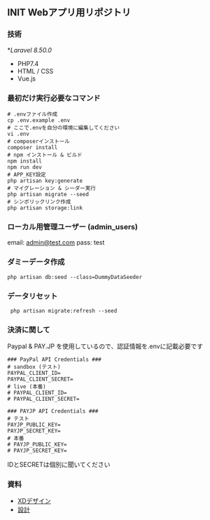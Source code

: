 ## INIT Webアプリ用リポジトリ

### 技術
**Laravel 8.50.0*
- PHP7.4
- HTML / CSS
- Vue.js

### 最初だけ実行必要なコマンド
```
# .envファイル作成
cp .env.example .env
# ここで.envを自分の環境に編集してください
vi .env
# composerインストール
composer install
# npm インストール & ビルド
npm install
npm run dev
# APP_KEY設定
php artisan key:generate
# マイグレーション & シーダー実行
php artisan migrate --seed
# シンボリックリンク作成
php artisan storage:link
```

### ローカル用管理ユーザー (admin_users)
email: admin@test.com
pass: test

### ダミーデータ作成
```
php artisan db:seed --class=DummyDataSeeder
```

### データリセット
```
 php artisan migrate:refresh --seed  
```

### 決済に関して
Paypal & PAY.JP を使用しているので、認証情報を.envに記載必要です
```
### PayPal API Credentials ###
# sandbox (テスト)
PAYPAL_CLIENT_ID=
PAYPAL_CLIENT_SECRET=
# live (本番)
# PAYPAL_CLIENT_ID=
# PAYPAL_CLIENT_SECRET=

### PAYJP API Credentials ###
# テスト
PAYJP_PUBLIC_KEY=
PAYJP_SECRET_KEY=
# 本番
# PAYJP_PUBLIC_KEY=
# PAYJP_SECRET_KEY=
```
IDとSECRETは個別に聞いてください

### 資料
- [XDデザイン](https://xd.adobe.com/view/ee793497-0356-4907-9c78-058d14e2b1c6-bb2a/)
- [設計](https://docs.google.com/spreadsheets/d/1FI2-o69B-Qwq7OY3VXW4r-EhMBn6x7I7vYLIkmLrm10/edit#gid=2015969446)